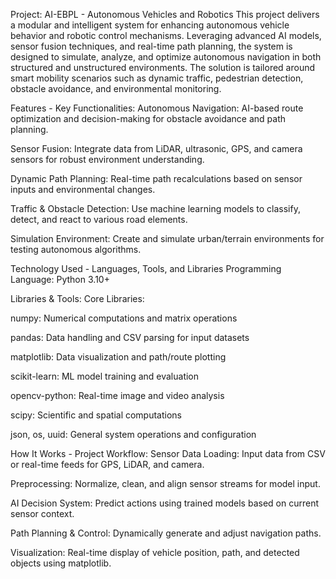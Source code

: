 Project: AI-EBPL - Autonomous Vehicles and Robotics
This project delivers a modular and intelligent system for enhancing autonomous vehicle behavior and robotic control mechanisms. Leveraging advanced AI models, sensor fusion techniques, and real-time path planning, the system is designed to simulate, analyze, and optimize autonomous navigation in both structured and unstructured environments. The solution is tailored around smart mobility scenarios such as dynamic traffic, pedestrian detection, obstacle avoidance, and environmental monitoring.

Features - Key Functionalities:
Autonomous Navigation: AI-based route optimization and decision-making for obstacle avoidance and path planning.

Sensor Fusion: Integrate data from LiDAR, ultrasonic, GPS, and camera sensors for robust environment understanding.

Dynamic Path Planning: Real-time path recalculations based on sensor inputs and environmental changes.

Traffic & Obstacle Detection: Use machine learning models to classify, detect, and react to various road elements.

Simulation Environment: Create and simulate urban/terrain environments for testing autonomous algorithms.



Technology Used - Languages, Tools, and Libraries
Programming Language: Python 3.10+

Libraries & Tools:
Core Libraries:

numpy: Numerical computations and matrix operations

pandas: Data handling and CSV parsing for input datasets

matplotlib: Data visualization and path/route plotting

scikit-learn: ML model training and evaluation

opencv-python: Real-time image and video analysis

scipy: Scientific and spatial computations

json, os, uuid: General system operations and configuration


How It Works - Project Workflow:
Sensor Data Loading: Input data from CSV or real-time feeds for GPS, LiDAR, and camera.

Preprocessing: Normalize, clean, and align sensor streams for model input.

AI Decision System: Predict actions using trained models based on current sensor context.

Path Planning & Control: Dynamically generate and adjust navigation paths.

Visualization: Real-time display of vehicle position, path, and detected objects using matplotlib.

